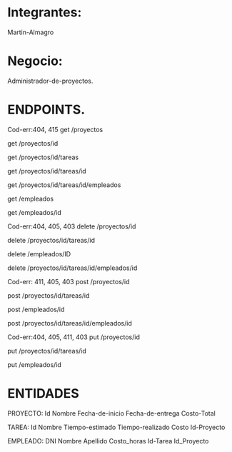 # Integrantes:
Martin-Almagro

# Negocio:
Administrador-de-proyectos.


# ENDPOINTS. 
Cod-err:404, 415
get /proyectos 

get /proyectos/id 

get /proyectos/id/tareas 

get /proyectos/id/tareas/id

get /proyectos/id/tareas/id/empleados

get /empleados

get /empleados/id

Cod-err:404, 405, 403
delete /proyectos/id

delete /proyectos/id/tareas/id

delete /empleados/ID

delete /proyectos/id/tareas/id/empleados/id

Cod-err: 411, 405, 403
post /proyectos/id

post /proyectos/id/tareas/id

post /empleados/id

post /proyectos/id/tareas/id/empleados/id

Cod-err:404, 405, 411, 403
put /proyectos/id

put /proyectos/id/tareas/id

put /empleados/id

# ENTIDADES
PROYECTO:
Id
Nombre
Fecha-de-inicio
Fecha-de-entrega
Costo-Total

TAREA:
Id
Nombre
Tiempo-estimado
Tiempo-realizado
Costo
Id-Proyecto

EMPLEADO:
DNI
Nombre
Apellido
Costo_horas
Id-Tarea
Id_Proyecto
